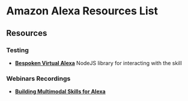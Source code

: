 # Amazon Alexa Resources List

## Resources

### Testing

+ **[Bespoken Virtual Alexa](https://github.com/bespoken/virtual-alexa/)** NodeJS library for interacting with the skill

### Webinars Recordings

+ **[Building Multimodal Skills for Alexa](https://www.twitch.tv/videos/226333636)**
